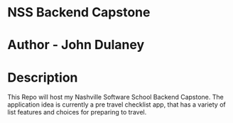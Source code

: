 # NSS Backend Capstone
# Author - John Dulaney

# Description
This Repo will host my Nashville Software School Backend Capstone. The application idea is currently a pre travel checklist app, that has a variety of list features and choices for preparing to travel. 
